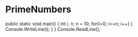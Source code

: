# PrimeNumbers
public static void main() 
{
 int i, n;
 n = 10;
 for(i=0; i<=n; i++} {
  Console.WriteLine(i);
 }
 }
 Console.ReadLine();
